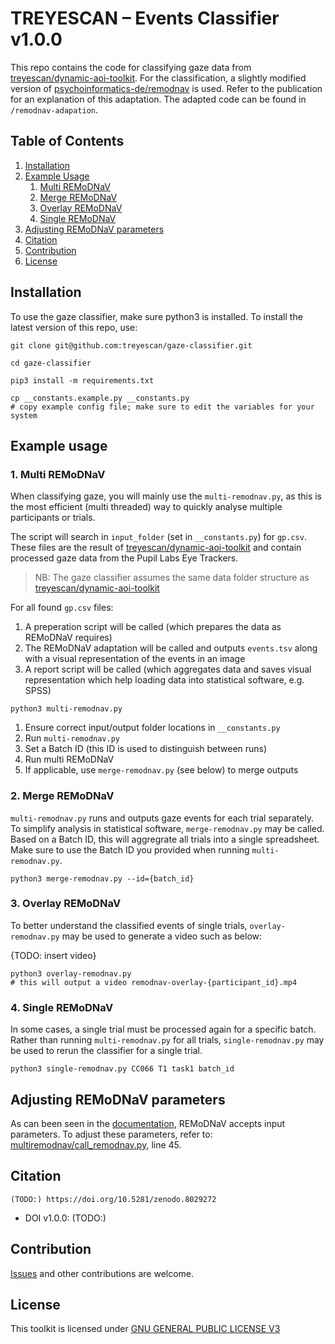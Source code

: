 # TREYESCAN – Events Classifier v1.0.0

This repo contains the code for classifying gaze data from [treyescan/dynamic-aoi-toolkit](https://github.com/treyescan/dynamic-aoi-toolkit). For the classification, a slightly modified version of [psychoinformatics-de/remodnav](https://github.com/psychoinformatics-de/remodnav) is used. Refer to the publication for an explanation of this adaptation. The adapted code can be found in `/remodnav-adapation`.

## Table of Contents

1. [Installation](https://github.com/treyescan/events-classifier?tab=readme-ov-file#installation)
1. [Example Usage](https://github.com/treyescan/events-classifier?tab=readme-ov-file#example-usage)
    1. [Multi REMoDNaV](https://github.com/treyescan/events-classifier?tab=readme-ov-file#1-multi-remodnav)
    1. [Merge REMoDNaV](https://github.com/treyescan/events-classifier?tab=readme-ov-file#2-merge-remodnav)
    1. [Overlay REMoDNaV](https://github.com/treyescan/events-classifier?tab=readme-ov-file#3-overlay-remodnav)
    1. [Single REMoDNaV](https://github.com/treyescan/events-classifier?tab=readme-ov-file#4-single-remodnav)
1. [Adjusting REMoDNaV parameters](https://github.com/treyescan/events-classifier?tab=readme-ov-file#adjusting-remodnav-parameters)
1. [Citation](https://github.com/treyescan/events-classifier?tab=readme-ov-file#citation)
1. [Contribution](https://github.com/treyescan/events-classifier?tab=readme-ov-file#contribution)
1. [License](https://github.com/treyescan/events-classifier?tab=readme-ov-file#license)

## Installation

To use the gaze classifier, make sure python3 is installed. To install the latest version of this repo, use:

```shell
git clone git@github.com:treyescan/gaze-classifier.git

cd gaze-classifier

pip3 install -m requirements.txt

cp __constants.example.py __constants.py 
# copy example config file; make sure to edit the variables for your system
```

## Example usage

### 1. Multi REMoDNaV

When classifying gaze, you will mainly use the `multi-remodnav.py`, as this is the most efficient (multi threaded) way to quickly analyse multiple participants or trials.

The script will search in `input_folder` (set in `__constants.py`) for `gp.csv`. These files are the result of [treyescan/dynamic-aoi-toolkit](https://github.com/treyescan/dynamic-aoi-toolkit) and contain processed gaze data from the Pupil Labs Eye Trackers.

> NB: The gaze classifier assumes the same data folder structure as [treyescan/dynamic-aoi-toolkit](https://github.com/treyescan/dynamic-aoi-toolkit)

For all found `gp.csv` files:
1. A preperation script will be called (which prepares the data as REMoDNaV requires)
1. The REMoDNaV adaptation will be called and outputs `events.tsv` along with a visual representation of the events in an image
1. A report script will be called (which aggregates data and saves visual representation which help loading data into statistical software, e.g. SPSS)

```shell
python3 multi-remodnav.py
```

1. Ensure correct input/output folder locations in `__constants.py`
1. Run `multi-remodnav.py`
1. Set a Batch ID (this ID is used to distinguish between runs)
1. Run multi REMoDNaV
1. If applicable, use `merge-remodnav.py` (see below) to merge outputs

### 2. Merge REMoDNaV

`multi-remodnav.py` runs and outputs gaze events for each trial separately. To simplify analysis in statistical software, `merge-remodnav.py` may be called. Based on a Batch ID, this will aggregrate all trials into a single spreadsheet. Make sure to use the Batch ID you provided when running `multi-remodnav.py`.

```shell
python3 merge-remodnav.py --id={batch_id}
```

### 3. Overlay REMoDNaV

To better understand the classified events of single trials, `overlay-remodnav.py` may be used to generate a video such as below:

{TODO: insert video}

```shell
python3 overlay-remodnav.py
# this will output a video remodnav-overlay-{participant_id}.mp4
```

### 4. Single REMoDNaV

In some cases, a single trial must be processed again for a specific batch. Rather than running `multi-remodnav.py` for all trials, `single-remodnav.py` may be used to rerun the classifier for a single trial.

```shell
python3 single-remodnav.py CC066 T1 task1 batch_id
```

## Adjusting REMoDNaV parameters

As can been seen in the [documentation](https://github.com/psychoinformatics-de/remodnav#example-usage), REMoDNaV accepts input parameters. To adjust these parameters, refer to: [multiremodnav/call_remodnav.py](/multiremodnav/call_remodnav.py), line 45.

## Citation

```
(TODO:) https://doi.org/10.5281/zenodo.8029272
```

- DOI v1.0.0: (TODO:)

## Contribution

[Issues](https://github.com/treyescan/events-classifier/issues/new) and other contributions are welcome.

## License

This toolkit is licensed under [GNU GENERAL PUBLIC LICENSE V3](/LICENSE)
